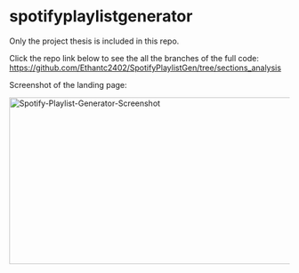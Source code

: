 # spotifyplaylistgenerator

Only the project thesis is included in this repo.

Click the repo link below to see the all the branches of the full code:
https://github.com/Ethantc2402/SpotifyPlaylistGen/tree/sections_analysis




Screenshot of the landing page:








<img width="600" height="300" alt="Spotify-Playlist-Generator-Screenshot" src="https://github.com/user-attachments/assets/73869862-843f-42f8-82f4-a86b7a503eaf" />
